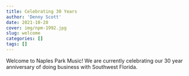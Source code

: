 ```yaml
---
title: Celebrating 30 Years
author: 'Denny Scott'
date: 2021-10-28
cover: img/npm-1992.jpg
slug: welcome
categories: []
tags: []
---
```

 
Welcome to Naples Park Music! We are currently celebrating our 30 year anniversary of doing business with Southwest Florida.  
